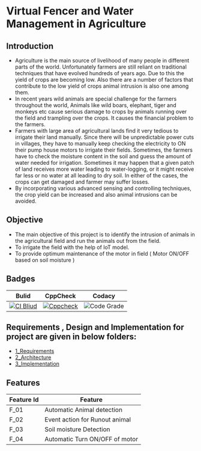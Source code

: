 # Virtual Fencer and Water Management in Agriculture

## Introduction
- Agriculture is the main source of livelihood of many people in different parts of the world. 
Unfortunately farmers are still reliant on traditional techniques that have evolved hundreds of years 
ago. Due to this the yield of crops are becoming low. Also there are a number of factors that 
contribute to the low yield of crops animal intrusion is also one among them.
- In recent years wild 
animals are special challenge for the farmers throughout the world, Animals like wild boars, elephant, 
tiger and monkeys etc cause serious damage to crops by animals running over the field and trampling 
over the crops. It causes the financial problem to the farmers.
- Farmers with large area of agricultural 
lands find it very tedious to irrigate their land manually. Since there will be unpredictable power cuts 
in villages, they have to manually keep checking the electricity to ON their pump house motors to 
irrigate their fields. Sometimes, the farmers have to check the moisture content in the soil and guess 
the amount of water needed for irrigation. Sometimes it may happen that a given patch of land 
receives more water leading to water-logging, or it might receive far less or no water at all leading to 
dry soil. In either of the cases, the crops can get damaged and farmer may suffer losses.
- By incorporating various advanced sensing and controlling techniques, the crop yield can be 
increased and also animal intrusions can be avoided.

## Objective 
- The main objective of this project is to identify the intrusion of animals in the agricultural 
field and run the animals out from the field.
- To irrigate the field with the help of IoT model.
- To provide optimum maintenance of the motor in field ( Motor ON/OFF based on soil 
moisture )


## Badges

Bulid|CppCheck|Codacy|
-----|--------|------|
[![CI Bliud](https://github.com/ShivarajuN/M2_Virtual_Fencer_and_water_management-/actions/workflows/bulid.yml/badge.svg)](https://github.com/ShivarajuN/M2_Virtual_Fencer_and_water_management-/actions/workflows/bulid.yml)|[![Cppcheck](https://github.com/ShivarajuN/M2_Virtual_Fencer_and_water_management-/actions/workflows/cppcheck.yml/badge.svg)](https://github.com/ShivarajuN/M2_Virtual_Fencer_and_water_management-/actions/workflows/cppcheck.yml)|![Code Grade](https://api.codiga.io/project/32990/status/svg)


## Requirements , Design and Implementation for project are given in below folders:
- [1_Requirements](https://github.com/ShivarajuN/M2_Virtual_Fencer_and_water_management-/tree/main/1_Requirement)
- [2_Architecture](https://github.com/ShivarajuN/M2_Virtual_Fencer_and_water_management-/tree/main/2_Architecture)
- [3_Implementation](https://github.com/ShivarajuN/M2_Virtual_Fencer_and_water_management-/tree/main/3_Implementation)

## Features 
| Feature Id | Feature |
| -----------|---------|
|F_01| Automatic Animal detection|
|F_02| Event action for Runout animal|
|F_03| Soil moisture Detection|
|F_04| Automatic Turn ON/OFF of motor|

